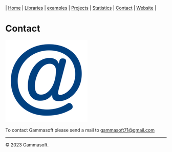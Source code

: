 | [Home](home.md) | [Libraries](libraries.md) | [examples](examples.md) | [Projects](https://sourceforge.net/u/gammasoft71) | [Statistics](statistics.md) | [Contact](contact.md) | [Website](https://gammasoft71.github.io/xtd/) |

# Contact

[![Mail](pictures/mail.png)](mailto:gammasoft71@gmail.com)

To contact Gammasoft please send a mail to [gammasoft71@gmail.com](mailto:gammasoft71@gmail.com)

______________________________________________________________________________________________

© 2023 Gammasoft.
